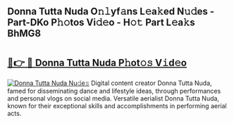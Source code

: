 ## Donna Tutta Nuda O𝚗𝚕yf𝚊ns L𝚎a𝚔ed N𝚞𝚍es - Part-DKo P𝚑𝚘tos Vi𝚍𝚎o - H𝚘𝚝 Part L𝚎a𝚔s BhMG8

# <h2><a href="http://kf8bal.oniu.top/?m=Donna+Tutta+Nuda">🔗👉 🔴 Donna Tutta Nuda P𝚑ot𝚘𝚜 V𝚒d𝚎o</a></h2>

[![Donna Tutta Nuda Nu𝚍e𝚜](https://i.imgur.com/0qMVB7G.gif)](http://kf8bal.oniu.top/?m=Donna+Tutta+Nuda)
Digital content creator Donna Tutta Nuda, famed for disseminating dance and lifestyle ideas, through performances and personal vlogs on social media. Versatile aerialist Donna Tutta Nuda, known for their exceptional skills and accomplishments in performing aerial acts.  
